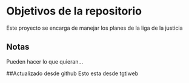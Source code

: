 # Objetivos de la repositorio

Este proyecto se encarga de manejar los planes de la liga de la justicia


## Notas
Pueden hacer lo que quieran...

##Actualizado desde github
Esto esta desde tgtiweb
